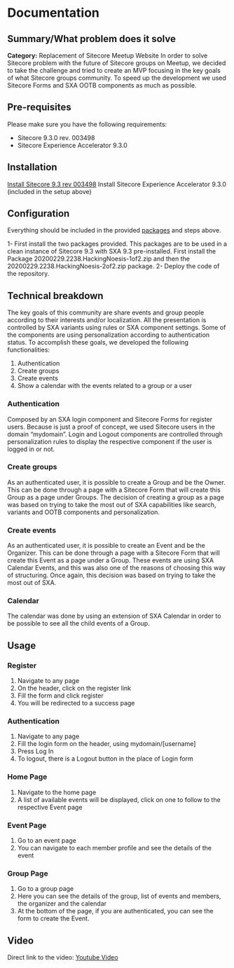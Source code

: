 ﻿# Documentation
## Summary/What problem does it solve
**Category:** Replacement of Sitecore Meetup Website
In order to solve Sitecore problem with the future of Sitecore groups on Meetup, we decided to take the challenge and tried to create an MVP focusing in the key goals of what Sitecore groups community.
To speed up the development we used Sitecore Forms and SXA OOTB components as much as possible.

## Pre-requisites
Please make sure you have the following requirements:
+ Sitecore 9.3.0 rev. 003498 
+ Sitecore Experience Accelerator 9.3.0


## Installation
[Install Sitecore 9.3 rev 003498](https://dev.sitecore.net/~/media/A1BC9FD8B20841959EF5275A3C97A8F9.ashx)
Install Sitecore Experience Accelerator 9.3.0 (included in the setup above)

## Configuration
Everything should be included in the provided [packages](https://github.com/Sitecore-Hackathon/2020-Hacking-Noesis/tree/master/sc.package) and steps above.

1- First install the two packages provided. This packages are to be used in a clean instance of Sitecore 9.3 with SXA 9.3 pre-installed. First install the Package 20200229.2238.HackingNoesis-1of2.zip and then the 20200229.2238.HackingNoesis-2of2.zip package.
2- Deploy the code of the repository.
 
## Technical breakdown
The key goals of this community are share events and group people according to their interests and/or localization.
All the presentation is controlled by SXA variants using rules or SXA component settings. Some of the components are using personalization according to authentication status.
To accomplish these goals, we developed the following functionalities:
1. Authentication
2. Create groups
3. Create events
4. Show a calendar with the events related to a group or a user

### Authentication
Composed by an SXA login component and Sitecore Forms for register users.
Because is just a proof of concept, we used Sitecore users in the domain “mydomain”.
Login and Logout components are controlled through personalization rules to display the respective component if the user is logged in or not.

### Create groups
As an authenticated user, it is possible to create a Group and be the Owner.
This can be done through a page with a Sitecore Form that will create this Group as a page under Groups.
The decision of creating a group as a page was based on trying to take the most out of SXA capabilities like search, variants and OOTB components and personalization.

### Create events
As an authenticated user, it is possible to create an Event and be the Organizer.
This can be done through a page with a Sitecore Form that will create this Event as a page under a Group.
These events are using SXA Calendar Events, and this was also one of the reasons of choosing this way of structuring. Once again, this decision was based on trying to take the most out of SXA.

### Calendar
The calendar was done by using an extension of SXA Calendar in order to be possible to see all the child events of a Group.

## Usage
### Register
1. Navigate to any page
2. On the header, click on the register link
3. Fill the form and click register
4. You will be redirected to a success page

### Authentication
1. Navigate to any page
2. Fill the login form on the header, using mydomain/[username]
3. Press Log In
4. To logout, there is a Logout button in the place of Login form 

### Home Page
1. Navigate to the home page
2. A list of available events will be displayed, click on one to follow to the respective Event page

### Event Page
1. Go to an event page
2. You can navigate to each member profile and see the details of the event

### Group Page
1. Go to a group page
2. Here you can see the details of the group, list of events and members, the organizer and the calendar
3. At the bottom of the page, if you are authenticated, you can see the form to create the Event.

## Video
Direct link to the video: [Youtube Video](https://youtu.be/lXEAW7-w3Wc) 
